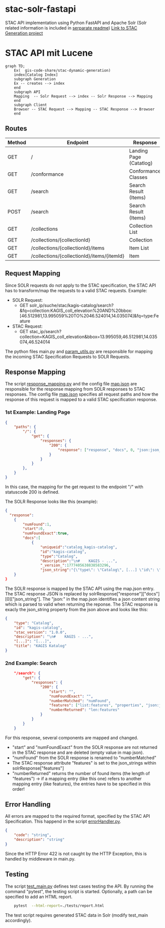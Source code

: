 # stac-solr-fastapi
STAC API implementation using Python FastAPI and Apache Solr (Solr related information is included in [serparate readme](configuration/solr-8.6.3_configs/README.md))
[Link to STAC Generation project](https://github.com/gis-code-share/stac-dynamic-generation)

# STAC API mit Lucene

```mermaid
graph TD;
    Ex(  gis-code-share/stac-dynamic-generation)
    index[Catalog Index]
    subgraph Generation
    Ex -- creates --> index
    end
    subgraph API
    Mapping  -- Solr Request --> index -- Solr Response --> Mapping
    end
    subgraph Client
    Browser -- STAC Request --> Mapping -- STAC Response --> Browser
    end
```

## Routes
| Method    | Endpoint                                      | Response
| --------  | --------------------------------------------- |----------------------- |
| GET       | /                                             | Landing Page (Catatlog)|
| GET       | /conformance                                  | Conformance Classes    |
| GET       | /search                                       | Search Result (Items)  |
| POST      | /search                                       | Search Result (Items)  |
| GET       | /collections                                  | Collection List        |
| GET       | /collections/{collectionId}                   | Collection             |
| GET       | /collections/{collectionId}/items             | Item List              |
| GET       | /collections/{collectionId}/items/{itemId}    | Item                   |

## Request Mapping
Since SOLR requests do not apply to the STAC specification, the STAC API has to transform/map the requests to a valid STAC requests.
Example:
- SOLR Request:
    - GET solr_ip/suche/stac/kagis-catalog/search?&fq=collection:KAGIS_coll_elevation%20AND%20bbox:[46.512981,13.995059%20TO%2046.524014,14.035074]&fq=type:Feature
- STAC Request:
    - GET stac_ip/search?collection=KAGIS_coll_elevation&bbox=13.995059,46.512981,14.035074,46.524014

The python files main.py and [param_utils.py](param_utils.py) are responsible for mapping the incoming STAC Specification Requests to SOLR Requests.  

## Response Mapping
The script [response_mapping.py](helpers/response_mapping.py) and the config file [map.json](configuration/map.json) are responsible for the response mapping from SOLR responses to STAC responses.
The config file [map.json](configuration/map.json) specifies all request paths and how the response of this request is mapped to a valid STAC specification response.

### 1st Example: Landing Page
```json
{
    "paths": {
        "/": {
            "get": {
                "responses": {
                    "200": {
                        "response": ["response", "docs", 0, "json:json_string"]
                    }
                }
            }
        },
    }
}
```
In this case, the mapping for the get request to the endpoint "/" with statuscode 200 is defined.

The SOLR Response looks like this (example):
```json
{
  "response":
    {
        "numFound":1,
        "start":0,
        "numFoundExact":true,
        "docs":[
            {
                "uniqueid":"catalog_kagis-catalog",
                "id":"kagis-catalog",
                "type":"Catalog",
                "description":"\n#    KAGIS - ...",
                "_version_":1777405638838583296,
                "json_string":"{\"type\": \"Catalog\", [...] \"id\": \"kagis\"}]"
    }
}
```
The SOLR response is mapped by the STAC API using the map.json entry. The STAC response JSON is replaced by solrResponse["response"]["docs"][0]["json_string"]. The "json:" in the map.json identifies a json content string which is parsed to valid when returning the reponse.
The STAC response is exacly the json_string property from the json above and looks like this:
```json
{
    "type": "Catalog",
    "id": "kagis-catalog",
    "stac_version": "1.0.0",
    "description": "\n#    KAGIS - ...",
    "[...]": "[...]",
    "title": "KAGIS Katalog"
}
```
### 2nd Example: Search
```json
    "/search": {
        "get": {
            "responses": {
                "200": {
                    "start": "",
                    "numFoundExact": "",
                    "numberMatched": "numFound",
                    "features": ["list:features", "properties", "json:json_string"],
                    "numberReturned": "len:features"
                }
            }
        }
    }

```
For this response, several components are mapped and changed.
- "start" and "numFoundExact" from the SOLR response are not returned in the STAC response and are deleted (empty value in map json).
- "numFound" from the SOLR response is renamed to "numberMatched"
- The STAC response attribute "features" is set to the json_strings within solrResponse["features"]
- "numberReturned" returns the number of found items (the length of "features") -> if a mapping entry (like this one) refers to another mapping entry (like features), the entries have to be specified in this order!

## Error Handling

All errors are mapped to the required format, specified by the STAC API Specification. This happend in the script [errorHandler.py](helpers/errorHandler.py).
```json
{
    "code": "string",
    "description": "string"
}
```
Since the HTTP Error 422 is not caught by the HTTP Exception, this is handled by middleware in main.py.

## Testing
The script [test_main.py](test_main.py) defines test cases testing the API.
By running the command "pytest", the testing script is started. Optionally, a path can be specified to add an HTML report.
```bash
    pytest  --html-report=./tests/report.html
```
The test script requires generated STAC data in Solr (modify test_main accordingly). 
